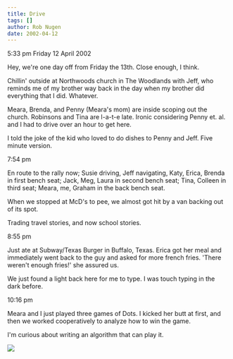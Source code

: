 ```yaml
---
title: Drive
tags: []
author: Rob Nugen
date: 2002-04-12
---
```


<p class=date>5:33 pm Friday 12 April 2002</p>

<p>Hey, we're one day off from Friday the 13th.  Close enough, I
think.</p>

<p>Chillin' outside at Northwoods church in The Woodlands with Jeff,
who reminds me of my brother way back in the day when my brother did
everything that I did.  Whatever.</p>

<p>Meara, Brenda, and Penny (Meara's mom) are inside scoping out the
church.  Robinsons and Tina are l-a-t-e late.  Ironic considering
Penny et. al. and I had to drive over an hour to get here.</p>

<p>I told the joke of the kid who loved to do dishes to Penny and
Jeff.  Five minute version.</p>

<p class=date>7:54 pm</p>

<p>En route to the rally now; Susie driving, Jeff navigating, Katy,
Erica, Brenda in first bench seat; Jack, Meg, Laura in second bench
seat; Tina, Colleen in third seat; Meara, me, Graham in the back bench
seat.</p>

<p>When we stopped at McD's to pee, we almost got hit by a van backing
out of its spot.</p>

<p>Trading travel stories, and now school stories.</p>

<p class=date>8:55 pm</p>

<p>Just ate at Subway/Texas Burger in Buffalo, Texas.  Erica got her
meal and immediately went back to the guy and asked for more french
fries.  'There weren't enough fries!' she assured us.</p>

<p>We just found a light back here for me to type.  I was touch typing
in the dark before.</p>

<p class=date>10:16 pm</p>

<p>Meara and I just played three games of Dots.  I kicked her butt at
first, and then we worked cooperatively to analyze how to win the
game.</p>

<p>I'm curious about writing an algorithm that can play it.</p>

<p><img src="/images/rob/wL-ROB.gif"/></p>
